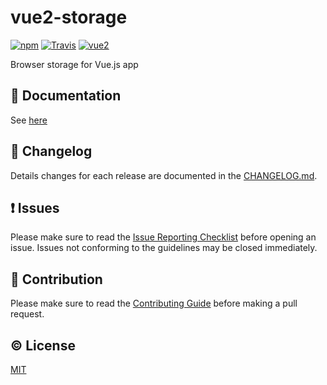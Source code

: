 # vue2-storage



[![npm](https://img.shields.io/npm/v/vue2-storage.svg)](https://www.npmjs.com/package/vue2-storage)
[![Travis](https://img.shields.io/travis/yarkovaleksei/vue2-storage.svg)](https://travis-ci.org/yarkovaleksei/vue2-storage)
[![vue2](https://img.shields.io/badge/vue-2.x-brightgreen.svg)](https://vuejs.org/)

Browser storage for Vue.js app


## :book: Documentation
See [here](http://yarkovaleksei.github.io/vue2-storage/)

## :scroll: Changelog
Details changes for each release are documented in the [CHANGELOG.md](https://github.com/yarkovaleksei/vue2-storage/blob/dev/CHANGELOG.md).


## :exclamation: Issues
Please make sure to read the [Issue Reporting Checklist](https://github.com/yarkovaleksei/vue2-storage/blob/dev/CONTRIBUTING.md#issue-reporting-guidelines) before opening an issue. Issues not conforming to the guidelines may be closed immediately.


## :muscle: Contribution
Please make sure to read the [Contributing Guide](https://github.com/yarkovaleksei/vue2-storage/blob/dev/CONTRIBUTING.md) before making a pull request.

## :copyright: License

[MIT](http://opensource.org/licenses/MIT)
